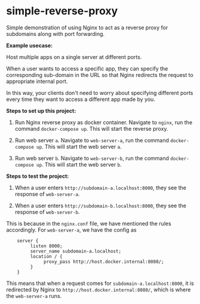 # simple-reverse-proxy
Simple demonstration of using Nginx to act as a reverse proxy for subdomains along with port forwarding.

**Example usecase:**

Host multiple apps on a single server at different ports. 

When a user wants to access a specific app, they can specify the corresponding sub-domain in the URL so that Nginx redirects the request to appropriate internal port. 

In this way, your clients don't need to worry about specifying different ports every time they want to access a different app made by you.

**Steps to set up this project:**

1. Run Nginx reverse proxy as docker container. 
Navigate to `nginx`, run the command `docker-compose up`. This will start the reverse proxy.

2. Run web server `a`. 
Navigate to `web-server-a`, run the command `docker-compose up`. This will start the web server `a`.


2. Run web server `b`. 
Navigate to `web-server-b`, run the command `docker-compose up`. This will start the web server `b`.

**Steps to test the project:**

1. When a user enters `http://subdomain-a.localhost:8000`, they see the response of `web-server-a`.

2. When a user enters `http://subdomain-b.localhost:8000`, they see the response of `web-server-b`.

This is because in the `nginx.conf` file, we have mentioned the rules accordingly. For `web-server-a`, we have the config as
```
    server {
         listen 8000;
         server_name subdomain-a.localhost;
         location / {
              proxy_pass http://host.docker.internal:8080/;
         }
    }
```
This means that when a request comes for `subdomain-a.localhost:8000`, it is redirected by Nginx to `http://host.docker.internal:8080/`, which is where the `web-server-a` runs.
